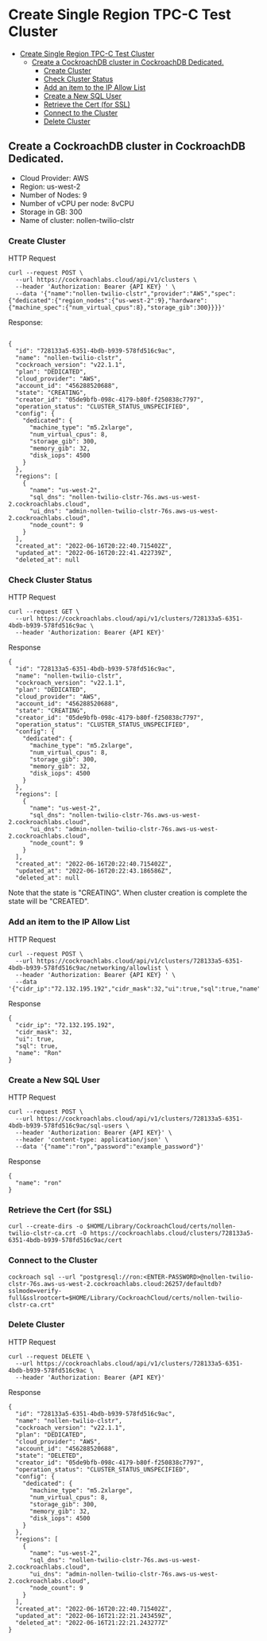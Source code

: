 # Create Single Region TPC-C Test Cluster

- [Create Single Region TPC-C Test Cluster](#create-single-region-tpc-c-test-cluster)
  - [Create a CockroachDB cluster in CockroachDB Dedicated.](#create-a-cockroachdb-cluster-in-cockroachdb-dedicated)
    - [Create Cluster](#create-cluster)
    - [Check Cluster Status](#check-cluster-status)
    - [Add an item to the IP Allow List](#add-an-item-to-the-ip-allow-list)
    - [Create a New SQL User](#create-a-new-sql-user)
    - [Retrieve the Cert (for SSL)](#retrieve-the-cert-for-ssl)
    - [Connect to the Cluster](#connect-to-the-cluster)
    - [Delete Cluster](#delete-cluster)



## Create a CockroachDB cluster in CockroachDB Dedicated.  
- Cloud Provider: AWS
- Region: us-west-2
- Number of Nodes: 9
- Number of vCPU per node: 8vCPU
- Storage in GB: 300
- Name of cluster: nollen-twilio-clstr


### Create Cluster
HTTP Request
```
curl --request POST \
  --url https://cockroachlabs.cloud/api/v1/clusters \
  --header 'Authorization: Bearer {API KEY} ' \
  --data '{"name":"nollen-twilio-clstr","provider":"AWS","spec":{"dedicated":{"region_nodes":{"us-west-2":9},"hardware":{"machine_spec":{"num_virtual_cpus":8},"storage_gib":300}}}}'
```

Response:
```

{
  "id": "728133a5-6351-4bdb-b939-578fd516c9ac",
  "name": "nollen-twilio-clstr",
  "cockroach_version": "v22.1.1",
  "plan": "DEDICATED",
  "cloud_provider": "AWS",
  "account_id": "456288520688",
  "state": "CREATING",
  "creator_id": "05de9bfb-098c-4179-b80f-f250838c7797",
  "operation_status": "CLUSTER_STATUS_UNSPECIFIED",
  "config": {
    "dedicated": {
      "machine_type": "m5.2xlarge",
      "num_virtual_cpus": 8,
      "storage_gib": 300,
      "memory_gib": 32,
      "disk_iops": 4500
    }
  },
  "regions": [
    {
      "name": "us-west-2",
      "sql_dns": "nollen-twilio-clstr-76s.aws-us-west-2.cockroachlabs.cloud",
      "ui_dns": "admin-nollen-twilio-clstr-76s.aws-us-west-2.cockroachlabs.cloud",
      "node_count": 9
    }
  ],
  "created_at": "2022-06-16T20:22:40.715402Z",
  "updated_at": "2022-06-16T20:22:41.422739Z",
  "deleted_at": null

```

### Check Cluster Status
HTTP Request
```
curl --request GET \
  --url https://cockroachlabs.cloud/api/v1/clusters/728133a5-6351-4bdb-b939-578fd516c9ac \
  --header 'Authorization: Bearer {API KEY}'
```

Response
```
{
  "id": "728133a5-6351-4bdb-b939-578fd516c9ac",
  "name": "nollen-twilio-clstr",
  "cockroach_version": "v22.1.1",
  "plan": "DEDICATED",
  "cloud_provider": "AWS",
  "account_id": "456288520688",
  "state": "CREATING",
  "creator_id": "05de9bfb-098c-4179-b80f-f250838c7797",
  "operation_status": "CLUSTER_STATUS_UNSPECIFIED",
  "config": {
    "dedicated": {
      "machine_type": "m5.2xlarge",
      "num_virtual_cpus": 8,
      "storage_gib": 300,
      "memory_gib": 32,
      "disk_iops": 4500
    }
  },
  "regions": [
    {
      "name": "us-west-2",
      "sql_dns": "nollen-twilio-clstr-76s.aws-us-west-2.cockroachlabs.cloud",
      "ui_dns": "admin-nollen-twilio-clstr-76s.aws-us-west-2.cockroachlabs.cloud",
      "node_count": 9
    }
  ],
  "created_at": "2022-06-16T20:22:40.715402Z",
  "updated_at": "2022-06-16T20:22:43.186586Z",
  "deleted_at": null
```

Note that the state is "CREATING".  When cluster creation is complete the state will be "CREATED".

### Add an item to the IP Allow List
HTTP Request
```
curl --request POST \
  --url https://cockroachlabs.cloud/api/v1/clusters/728133a5-6351-4bdb-b939-578fd516c9ac/networking/allowlist \
  --header 'Authorization: Bearer {API KEY} ' \
  --data '{"cidr_ip":"72.132.195.192","cidr_mask":32,"ui":true,"sql":true,"name":"Ron"}'
```

Response
```
{
  "cidr_ip": "72.132.195.192",
  "cidr_mask": 32,
  "ui": true,
  "sql": true,
  "name": "Ron"
}
```

### Create a New SQL User
HTTP Request
```
curl --request POST \
  --url https://cockroachlabs.cloud/api/v1/clusters/728133a5-6351-4bdb-b939-578fd516c9ac/sql-users \
  --header 'Authorization: Bearer {API KEY}' \
  --header 'content-type: application/json' \
  --data '{"name":"ron","password":"example_password"}'
```

Response
```
{
  "name": "ron"
}
```

### Retrieve the Cert (for SSL)
```
curl --create-dirs -o $HOME/Library/CockroachCloud/certs/nollen-twilio-clstr-ca.crt -O https://cockroachlabs.cloud/clusters/728133a5-6351-4bdb-b939-578fd516c9ac/cert
```

### Connect to the Cluster
```
cockroach sql --url "postgresql://ron:<ENTER-PASSWORD>@nollen-twilio-clstr-76s.aws-us-west-2.cockroachlabs.cloud:26257/defaultdb?sslmode=verify-full&sslrootcert=$HOME/Library/CockroachCloud/certs/nollen-twilio-clstr-ca.crt"
```


### Delete Cluster
HTTP Request
```
curl --request DELETE \
  --url https://cockroachlabs.cloud/api/v1/clusters/728133a5-6351-4bdb-b939-578fd516c9ac \
  --header 'Authorization: Bearer {API KEY}'
```

Response
```
{
  "id": "728133a5-6351-4bdb-b939-578fd516c9ac",
  "name": "nollen-twilio-clstr",
  "cockroach_version": "v22.1.1",
  "plan": "DEDICATED",
  "cloud_provider": "AWS",
  "account_id": "456288520688",
  "state": "DELETED",
  "creator_id": "05de9bfb-098c-4179-b80f-f250838c7797",
  "operation_status": "CLUSTER_STATUS_UNSPECIFIED",
  "config": {
    "dedicated": {
      "machine_type": "m5.2xlarge",
      "num_virtual_cpus": 8,
      "storage_gib": 300,
      "memory_gib": 32,
      "disk_iops": 4500
    }
  },
  "regions": [
    {
      "name": "us-west-2",
      "sql_dns": "nollen-twilio-clstr-76s.aws-us-west-2.cockroachlabs.cloud",
      "ui_dns": "admin-nollen-twilio-clstr-76s.aws-us-west-2.cockroachlabs.cloud",
      "node_count": 9
    }
  ],
  "created_at": "2022-06-16T20:22:40.715402Z",
  "updated_at": "2022-06-16T21:22:21.243459Z",
  "deleted_at": "2022-06-16T21:22:21.243277Z"
}
```
